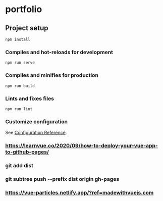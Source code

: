 # portfolio

## Project setup

```
npm install
```

### Compiles and hot-reloads for development

```
npm run serve
```

### Compiles and minifies for production

```
npm run build
```

### Lints and fixes files

```
npm run lint
```

### Customize configuration

See [Configuration Reference](https://cli.vuejs.org/config/).

### https://learnvue.co/2020/09/how-to-deploy-your-vue-app-to-github-pages/

### git add dist

### git subtree push --prefix dist origin gh-pages

### https://vue-particles.netlify.app/?ref=madewithvuejs.com
